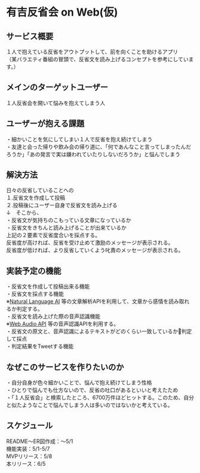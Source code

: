 # 有吉反省会 on Web(仮)

## サービス概要
１人で抱えている反省をアウトプットして、前を向くことを助けるアプリ<br>
（某バラエティ番組の冒頭で、反省文を読み上げるコンセプトを参考にしています。）
## メインのターゲットユーザー
１人反省会を開いて悩みを抱えてしまう人
　
## ユーザーが抱える課題
・細かいことを気にしてしまい１人で反省を抱え続けてしまう<br>
・友達と会った帰りや飲み会の帰り道に、「何であんなこと言ってしまったんだろうか」「あの発言で実は嫌われていたりしないだろうか」と悩んでしまう<br>

## 解決方法
日々の反省していることへの<br>
１.反省文を作成して投稿<br>
２.投稿後にユーザー自身で反省文を読み上げる<br>
↓　そこから、<br>
・反省文が気持ちのこもっている文章になっているか<br>
・反省文をきちんと読み上げることが出来ているか<br>
上記の２要素で反省度合いを採点する。<br>
反省度が高ければ、反省を受け止めて激励のメッセージが表示される。<br>
反省度が低ければ、より反省していくよう叱責のメッセージが表示される。

## 実装予定の機能
・反省文を作成して投稿出来る機能<br>
・反省文を採点する機能<br>
 ※[Natural Language AI](https://cloud.google.com/natural-language?hl=ja) 等の文章解析APIを利用して、文章から感情を読み取れるか判定する。<br>
・反省文を読み上げた際の音声認識機能<br>
  ※[Web Audio API](https://developer.mozilla.org/ja/docs/Web/API/Web_Audio_API) 等の音声認識APIを利用する。<br>
・反省文の原文と、音声認識によるテキストがどのくらい一致しているか判定して採点<br>
・判定結果をTweetする機能<br>
## なぜこのサービスを作りたいのか
・自分自身が色々細かいことで、悩んで抱え続けてしまう性格<br>
・ひとりで悩んでも仕方ないので、反省の吐口があるといいと考えたため<br>
・「１人反省会」と検索したところ、6700万件ほどヒットする。このため、自分と似たようなことで悩んでしまう人は多いのではないかと考えている。
## スケジュール
README〜ER図作成：〜5/1<br>
機能実装：5/1-5/7<br>
MVPリリース：5/8<br>
本リリース：6/5
